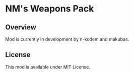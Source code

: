 # NM's Weapons Pack

## Overview

Mod is currently in development by n-kodem and makubas.

## License

This mod is available under MIT License.